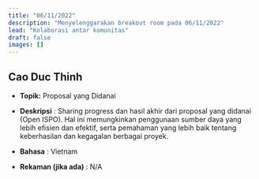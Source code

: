 ```yaml
---
title: "06/11/2022"
description: "Menyelenggarakan breakout room pada 06/11/2022"
lead: "Kolaborasi antar komunitas"
draft: false
images: []
---
```


## Cao Duc Thinh

- **Topik:** Proposal yang Didanai

- **Deskripsi** : Sharing progress dan hasil akhir dari proposal yang didanai (Open ISPO). Hal ini memungkinkan penggunaan sumber daya yang lebih efisien dan efektif, serta pemahaman yang lebih baik tentang keberhasilan dan kegagalan berbagai proyek.

- **Bahasa** : Vietnam

- **Rekaman (jika ada)** : N/A
